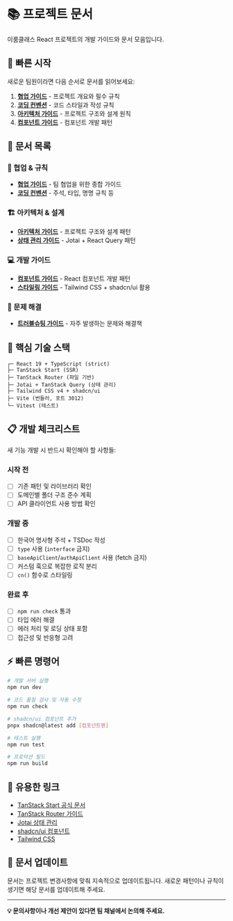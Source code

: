 # 📚 프로젝트 문서

이룸클래스 React 프로젝트의 개발 가이드와 문서 모음입니다.

## 🚀 빠른 시작

새로운 팀원이라면 다음 순서로 문서를 읽어보세요:

1. **[협업 가이드](./collaboration-guide.md)** - 프로젝트 개요와 필수 규칙
2. **[코딩 컨벤션](./coding-conventions.md)** - 코드 스타일과 작성 규칙
3. **[아키텍처 가이드](./architecture.md)** - 프로젝트 구조와 설계 원칙
4. **[컴포넌트 가이드](./component-guide.md)** - 컴포넌트 개발 패턴

## 📖 문서 목록

### 🤝 협업 & 규칙
- **[협업 가이드](./collaboration-guide.md)** - 팀 협업을 위한 종합 가이드
- **[코딩 컨벤션](./coding-conventions.md)** - 주석, 타입, 명명 규칙 등

### 🏗️ 아키텍처 & 설계
- **[아키텍처 가이드](./architecture.md)** - 프로젝트 구조와 설계 패턴
- **[상태 관리 가이드](./state-management.md)** - Jotai + React Query 패턴

### 💻 개발 가이드
- **[컴포넌트 가이드](./component-guide.md)** - React 컴포넌트 개발 패턴
- **[스타일링 가이드](./styling-guide.md)** - Tailwind CSS + shadcn/ui 활용

### 🔧 문제 해결
- **[트러블슈팅 가이드](./troubleshooting.md)** - 자주 발생하는 문제와 해결책

## 🎯 핵심 기술 스택

```
┌─ React 19 + TypeScript (strict)
├─ TanStack Start (SSR)
├─ TanStack Router (파일 기반)
├─ Jotai + TanStack Query (상태 관리)
├─ Tailwind CSS v4 + shadcn/ui
├─ Vite (번들러, 포트 3012)
└─ Vitest (테스트)
```

## 📋 개발 체크리스트

새 기능 개발 시 반드시 확인해야 할 사항들:

### 시작 전
- [ ] 기존 패턴 및 라이브러리 확인
- [ ] 도메인별 폴더 구조 준수 계획
- [ ] API 클라이언트 사용 방법 확인

### 개발 중
- [ ] 한국어 명사형 주석 + TSDoc 작성
- [ ] `type` 사용 (`interface` 금지)
- [ ] `baseApiClient`/`authApiClient` 사용 (fetch 금지)
- [ ] 커스텀 훅으로 복잡한 로직 분리
- [ ] `cn()` 함수로 스타일링

### 완료 후
- [ ] `npm run check` 통과
- [ ] 타입 에러 해결
- [ ] 에러 처리 및 로딩 상태 포함
- [ ] 접근성 및 반응형 고려

## ⚡ 빠른 명령어

```bash
# 개발 서버 실행
npm run dev

# 코드 품질 검사 및 자동 수정
npm run check

# shadcn/ui 컴포넌트 추가
pnpx shadcn@latest add [컴포넌트명]

# 테스트 실행
npm run test

# 프로덕션 빌드
npm run build
```

## 🔗 유용한 링크

- [TanStack Start 공식 문서](https://tanstack.com/start/latest)
- [TanStack Router 가이드](https://tanstack.com/router/latest)
- [Jotai 상태 관리](https://jotai.org/)
- [shadcn/ui 컴포넌트](https://ui.shadcn.com/)
- [Tailwind CSS](https://tailwindcss.com/)

## 📝 문서 업데이트

문서는 프로젝트 변경사항에 맞춰 지속적으로 업데이트됩니다. 
새로운 패턴이나 규칙이 생기면 해당 문서를 업데이트해 주세요.

---
**💡 문의사항이나 개선 제안이 있다면 팀 채널에서 논의해 주세요.**